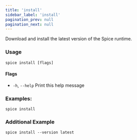 ```yaml
---
title: 'install'
sidebar_label: 'install'
pagination_prev: null
pagination_next: null
---
```


Download and install the latest version of the Spice runtime.

### Usage

```shell
spice install [flags]
```

#### Flags

- `-h`, `--help` Print this help message

### Examples:

```shell
spice install
```

### Additional Example

```shell
spice install --version latest
```
